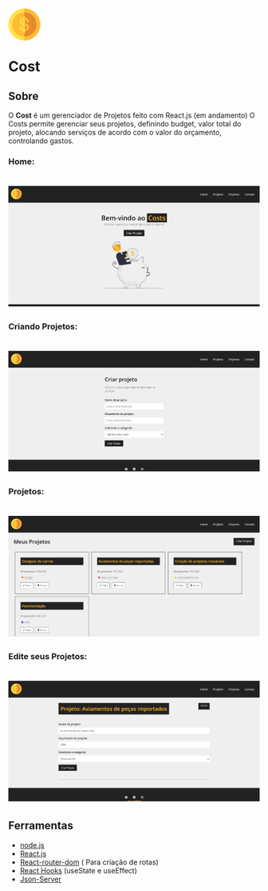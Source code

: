 <h1 > 
  <img src="./public/logo.png">
  <p>Cost</p>
</h1>

## Sobre

 O **Cost** é um gerenciador de Projetos feito com React.js (em andamento)
O Costs permite gerenciar seus projetos, definindo budget, valor total do projeto, alocando serviços de acordo com o valor do orçamento, controlando gastos.
### Home:
<h1> 
  <img src="./assets/home.png">
</h1>


### Criando Projetos:
<h1>
  <img src="./assets/createProject.png">  
</h1>

### Projetos:
<h1>
  <img src="./assets/projetos.png">  
</h1>

### Edite seus Projetos:
<h1>
  <img src="./assets/edit.png">  
</h1>

## Ferramentas 

- [node.js](https://nodejs.org/en)
- [React.js](https://react.dev/)
- [React-router-dom](https://beta.reactrouter.com/en/main/start/overview) ( Para criação de rotas)
- [React Hooks](https://react.dev/reference/react) (useState e useEffect)
- [Json-Server](https://www.npmjs.com/package/json-server)

